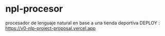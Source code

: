 # npl-procesor
procesador de lenguaje natural en base a una tienda deportiva 
DEPLOY : https://v0-nlp-project-proposal.vercel.app
